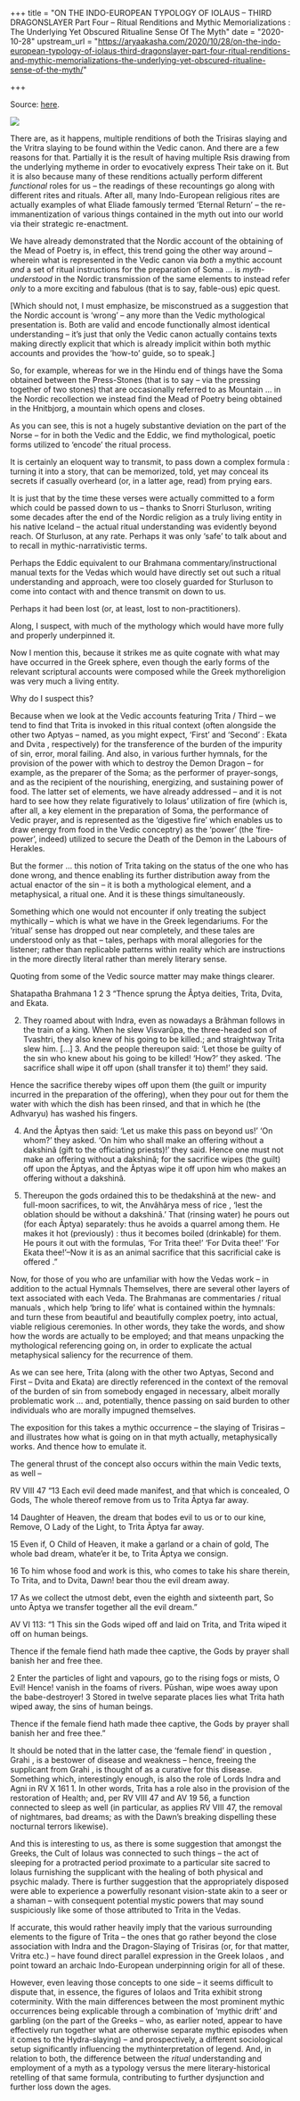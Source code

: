 +++
title = "ON THE INDO-EUROPEAN TYPOLOGY OF IOLAUS – THIRD DRAGONSLAYER  Part Four – Ritual Renditions and Mythic Memorializations : The Underlying Yet Obscured Ritualine Sense Of The Myth"
date = "2020-10-28"
upstream_url = "https://aryaakasha.com/2020/10/28/on-the-indo-european-typology-of-iolaus-third-dragonslayer-part-four-ritual-renditions-and-mythic-memorializations-the-underlying-yet-obscured-ritualine-sense-of-the-myth/"

+++

Source: [here](https://aryaakasha.com/2020/10/28/on-the-indo-european-typology-of-iolaus-third-dragonslayer-part-four-ritual-renditions-and-mythic-memorializations-the-underlying-yet-obscured-ritualine-sense-of-the-myth/).

![](https://aryaakasha.files.wordpress.com/2020/10/hercules-fighting-with-the-lernaean-hydra-francisco-de-zurbaran.jpg?w=900)

There are, as it happens, multiple renditions of both the Trisiras slaying and the Vritra slaying to be found within the Vedic canon. And there are a few reasons for that. Partially it is the result of having multiple Rsis drawing from the underlying mytheme in order to evocatively express Their take on it. But it is also because many of these renditions actually perform different *functional* roles for us – the readings of these recountings go along with different rites and rituals. After all, many Indo-European religious rites are actually examples of what Eliade famously termed ‘Eternal Return’ – the re-immanentization of various things contained in the myth out into our world via their strategic re-enactment.

We have already demonstrated that the Nordic account of the obtaining of the Mead of Poetry is, in effect, this trend going the other way around – wherein what is represented in the Vedic canon via *both* a mythic account *and* a set of ritual instructions for the preparation of Soma … is *myth-understood* in the Nordic transmission of the same elements to instead refer *only* to a more exciting and fabulous (that is to say, fable-ous) epic quest.

\[Which should not, I must emphasize, be misconstrued as a suggestion that the Nordic account is ‘wrong’ – any more than the Vedic mythological presentation is. Both are valid and encode functionally almost identical understanding – it’s just that only the Vedic canon actually contains texts making directly explicit that which is already implicit within both mythic accounts and provides the ‘how-to’ guide, so to speak.\]

So, for example, whereas for we in the Hindu end of things have the Soma obtained between the Press-Stones (that is to say – via the pressing together of two stones) that are occasionally referred to as Mountain … in the Nordic recollection we instead find the Mead of Poetry being obtained in the Hnitbjorg, a mountain which opens and closes.

As you can see, this is not a hugely substantive deviation on the part of the Norse – for in both the Vedic and the Eddic, we find mythological, poetic forms utilized to ‘encode’ the ritual process.

It is certainly an eloquent way to transmit, to pass down a complex formula : turning it into a story, that can be memorized, told, yet may conceal its secrets if casually overheard (or, in a latter age, read) from prying ears.

It is just that by the time these verses were actually committed to a form which could be passed down to us – thanks to Snorri Sturluson, writing some decades after the end of the Nordic religion as a truly living entity in his native Iceland – the actual ritual understanding was evidently beyond reach. Of Sturluson, at any rate. Perhaps it was only ‘safe’ to talk about and to recall in mythic-narrativistic terms.

Perhaps the Eddic equivalent to our Brahmana commentary/instructional manual texts for the Vedas which would have directly set out such a ritual understanding and approach, were too closely guarded for Sturluson to come into contact with and thence transmit on down to us.

Perhaps it had been lost (or, at least, lost to non-practitioners).

Along, I suspect, with much of the mythology which would have more fully and properly underpinned it.

Now I mention this, because it strikes me as quite cognate with what may have occurred in the Greek sphere, even though the early forms of the relevant scriptural accounts were composed while the Greek mythoreligion was very much a living entity.

Why do I suspect this?

Because when we look at the Vedic accounts featuring Trita / Third – we tend to find that Trita is invoked in this ritual context (often alongside the other two Aptyas – named, as you might expect, ‘First’ and ‘Second’ : Ekata and Dvita , respectively) for the transference of the burden of the impurity of sin, error, moral failing. And also, in various further hymnals, for the provision of the power with which to destroy the Demon Dragon – for example, as the preparer of the Soma; as the performer of prayer-songs, and as the recipient of the nourishing, energizing, and sustaining power of food. The latter set of elements, we have already addressed – and it is not hard to see how they relate figuratively to Iolaus’ utilization of fire (which is, after all, a key element in the preparation of Soma, the performance of Vedic prayer, and is represented as the ‘digestive fire’ which enables us to draw energy from food in the Vedic conceptry) as the ‘power’ (the ‘fire-power’, indeed) utilized to secure the Death of the Demon in the Labours of Herakles.

But the former … this notion of Trita taking on the status of the one who has done wrong, and thence enabling its further distribution away from the actual enactor of the sin – it is both a mythological element, and a metaphysical, a ritual one. And it is these things simultaneously.

Something which one would not encounter if only treating the subject mythically – which is what we have in the Greek legendariums. For the ‘ritual’ sense has dropped out near completely, and these tales are understood only as that – tales, perhaps with moral allegories for the listener; rather than replicable patterns within reality which are instructions in the more directly literal rather than merely literary sense.

Quoting from some of the Vedic source matter may make things clearer.

Shatapatha Brahmana 1 2 3 “Thence sprung the Âptya deities, Trita, Dvita, and Ekata.

2.  They roamed about with Indra, even as nowadays a Brâhman follows in     the train of a king. When he slew Visvarûpa, the three-headed son of     Tvashtri, they also knew of his going to be killed.; and straightway     Trita slew him. \[…\] 3.  And the people thereupon said: ‘Let those be guilty of the sin who     knew about his going to be killed! ‘How?’ they asked. ‘The sacrifice     shall wipe it off upon (shall transfer it to) them!’ they said.

Hence the sacrifice thereby wipes off upon them (the guilt or     impurity incurred in the preparation of the offering), when they     pour out for them the water with which the dish has been rinsed, and     that in which he (the Adhvaryu) has washed his fingers.

4.  And the Âptyas then said: ‘Let us make this pass on beyond us!’ ‘On     whom?’ they asked. ‘On him who shall make an offering without a     dakshinâ (gift to the officiating priests)!’ they said. Hence one     must not make an offering without a dakshinâ; for the sacrifice     wipes (the guilt) off upon the Âptyas, and the Âptyas wipe it off     upon him who makes an offering without a dakshinâ.

5.  Thereupon the gods ordained this to be thedakshinâ at the new- and     full-moon sacrifices, to wit, the Anvâhârya mess of rice , ‘lest the     oblation should be without a dakshinâ.’ That (rinsing water) he     pours out (for each Âptya) separately: thus he avoids a quarrel     among them. He makes it hot (previously) : thus it becomes boiled     (drinkable) for them. He pours it out with the formulas, ‘For Trita     thee!’ ‘For Dvita thee!’ ‘For Ekata thee!’–Now it is as an animal     sacrifice that this sacrificial cake is offered .”

Now, for those of you who are unfamiliar with how the Vedas work – in addition to the actual Hymnals Themselves, there are several other layers of text associated with each Veda. The Brahmanas are commentaries / ritual manuals , which help ‘bring to life’ what is contained within the hymnals: and turn these from beautiful and beautifully complex poetry, into actual, viable religious ceremonies. In other words, they take the words, and show how the words are actually to be employed; and that means unpacking the mythological referencing going on, in order to explicate the actual metaphysical saliency for the recurrence of them.

As we can see here, Trita (along with the other two Aptyas, Second and First – Dvita and Ekata) are directly referenced in the context of the removal of the burden of sin from somebody engaged in necessary, albeit morally problematic work … and, potentially, thence passing on said burden to other individuals who are morally impugned themselves.

The exposition for this takes a mythic occurrence – the slaying of Trisiras – and illustrates how what is going on in that myth actually, metaphysically works. And thence how to emulate it.

The general thrust of the concept also occurs within the main Vedic texts, as well –

RV VIII 47 “13 Each evil deed made manifest, and that which is concealed, O Gods, The whole thereof remove from us to Trita Āptya far away.

14 Daughter of Heaven, the dream that bodes evil to us or to our kine, Remove, O Lady of the Light, to Trita Āptya far away.

15 Even if, O Child of Heaven, it make a garland or a chain of gold, The whole bad dream, whate’er it be, to Trita Āptya we consign.

16 To him whose food and work is this, who comes to take his share therein, To Trita, and to Dvita, Dawn! bear thou the evil dream away.

17 As we collect the utmost debt, even the eighth and sixteenth part, So unto Āptya we transfer together all the evil dream.”

AV VI 113: “1 This sin the Gods wiped off and laid on Trita, and Trita wiped it off on human beings.

Thence if the female fiend hath made thee captive, the Gods by prayer shall banish her and free thee.

2 Enter the particles of light and vapours, go to the rising fogs or mists, O Evil! Hence! vanish in the foams of rivers. Pūshan, wipe woes away upon the babe-destroyer! 3 Stored in twelve separate places lies what Trita hath wiped away, the sins of human beings.

Thence if the female fiend hath made thee captive, the Gods by prayer shall banish her and free thee.”

It should be noted that in the latter case, the ‘female fiend’ in question , Grahi , is a bestower of disease and weakness – hence, freeing the supplicant from Grahi , is thought of as a curative for this disease. Something which, interestingly enough, is also the role of Lords Indra and Agni in RV X 161 1. In other words, Trita has a role also in the provision of the restoration of Health; and, per RV VIII 47 and AV 19 56, a function connected to sleep as well (in particular, as applies RV VIII 47, the removal of nightmares, bad dreams; as with the Dawn’s breaking dispelling these nocturnal terrors likewise).

And this is interesting to us, as there is some suggestion that amongst the Greeks, the Cult of Iolaus was connected to such things – the act of sleeping for a protracted period proximate to a particular site sacred to Iolaus furnishing the supplicant with the healing of both physical and psychic malady. There is further suggestion that the appropriately disposed were able to experience a powerfully resonant vision-state akin to a seer or a shaman – with consequent potential mystic powers that may sound suspiciously like some of those attributed to Trita in the Vedas.

If accurate, this would rather heavily imply that the various surrounding elements to the figure of Trita – the ones that go rather beyond the close association with Indra and the Dragon-Slaying of Trisiras (or, for that matter, Vritra etc.) – have found direct parallel expression in the Greek Iolaos , and point toward an archaic Indo-European underpinning origin for all of these.

However, even leaving those concepts to one side – it seems difficult to dispute that, in essence, the figures of Iolaos and Trita exhibit strong coterminity. With the main differences between the most prominent mythic occurrences being explicable through a combination of ‘mythic drift’ and garbling (on the part of the Greeks – who, as earlier noted, appear to have effectively run together what are otherwise separate mythic episodes when it comes to the Hydra-slaying) – and prospectively, a different sociological setup significantly influencing the mythinterpretation of legend. And, in relation to both, the difference between the *ritual* understanding and employment of a myth as a typology versus the mere literary-historical retelling of that same formula, contributing to further dysjunction and further loss down the ages.